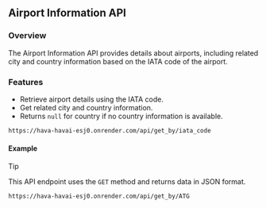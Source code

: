 ## Airport Information API

### Overview

The Airport Information API provides details about airports, including related city and country information based on the IATA code of the airport.

### Features

- Retrieve airport details using the IATA code.
- Get related city and country information.
- Returns `null` for country if no country information is available.

```markdown
https://hava-havai-esj0.onrender.com/api/get_by/iata_code
```
#### Example

> [!TIP]
> This API endpoint uses the `GET` method and returns data in JSON format.

```markdown
https://hava-havai-esj0.onrender.com/api/get_by/ATG
